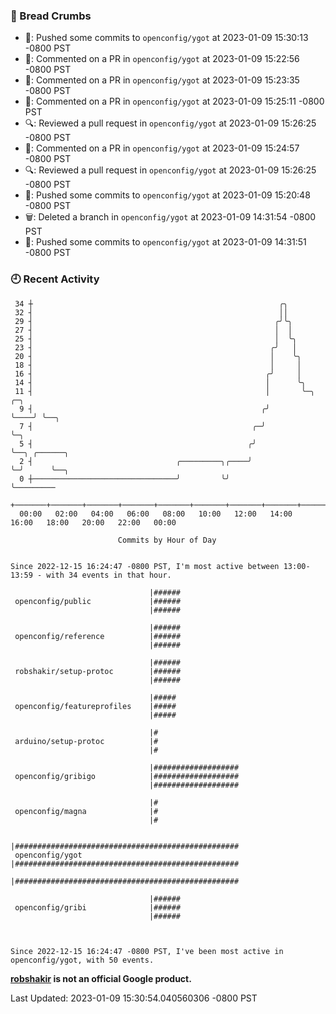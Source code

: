 ### 🍞 Bread Crumbs

 * 🚢: Pushed some commits to `openconfig/ygot` at 2023-01-09 15:30:13 -0800 PST
 * 💬: Commented on a PR in  `openconfig/ygot` at 2023-01-09 15:22:56 -0800 PST
 * 💬: Commented on a PR in  `openconfig/ygot` at 2023-01-09 15:23:35 -0800 PST
 * 💬: Commented on a PR in  `openconfig/ygot` at 2023-01-09 15:25:11 -0800 PST
 * 🔍: Reviewed a pull request in  `openconfig/ygot` at 2023-01-09 15:26:25 -0800 PST
 * 💬: Commented on a PR in  `openconfig/ygot` at 2023-01-09 15:24:57 -0800 PST
 * 🔍: Reviewed a pull request in  `openconfig/ygot` at 2023-01-09 15:26:25 -0800 PST
 * 🚢: Pushed some commits to `openconfig/ygot` at 2023-01-09 15:20:48 -0800 PST
 * 🗑: Deleted a branch in `openconfig/ygot` at 2023-01-09 14:31:54 -0800 PST
 * 🚢: Pushed some commits to `openconfig/ygot` at 2023-01-09 14:31:51 -0800 PST

### 🕘 Recent Activity
```
 34 ┼                                                       ╭╮
 32 ┤                                                       ││
 29 ┤                                                      ╭╯╰╮
 27 ┤                                                      │  │
 25 ┤                                                      │  ╰╮
 23 ┤                                                     ╭╯   │
 20 ┤                                                     │    ╰╮
 18 ┤                                                     │     │
 16 ┤                                                    ╭╯     │
 14 ┤                                                    │      ╰╮
 11 ┤                                                    │       ╰─╮    ╭─╮
  9 ┤                                                   ╭╯         ╰────╯ ╰──╮
  7 ┤                                                 ╭─╯                    ╰─╮
  5 ┤                                                ╭╯                        ╰──╮ ╭──────╮
  2 ┤                                ╭─────────╮╭────╯                            ╰─╯      ╰──╮
  0 ┼────────────────────────────────╯         ╰╯                                             ╰─────────
    +───────+───────+───────+───────+───────+───────+───────+───────+───────+───────+───────+───────+────
  00:00   02:00   04:00   06:00   08:00   10:00   12:00   14:00   16:00   18:00   20:00   22:00   00:00   

						Commits by Hour of Day


Since 2022-12-15 16:24:47 -0800 PST, I'm most active between 13:00-13:59 - with 34 events in that hour.

```



```
                               |######
 openconfig/public             |######
                               |######

                               |######
 openconfig/reference          |######
                               |######

                               |######
 robshakir/setup-protoc        |######
                               |######

                               |#####
 openconfig/featureprofiles    |#####
                               |#####

                               |#
 arduino/setup-protoc          |#
                               |#

                               |###################
 openconfig/gribigo            |###################
                               |###################

                               |#
 openconfig/magna              |#
                               |#

                               |##################################################
 openconfig/ygot               |##################################################
                               |##################################################

                               |######
 openconfig/gribi              |######
                               |######



Since 2022-12-15 16:24:47 -0800 PST, I've been most active in openconfig/ygot, with 50 events.

```
**[robshakir](mailto:robjs@google.com) is not an official Google product.**  


Last Updated: 2023-01-09 15:30:54.040560306 -0800 PST
